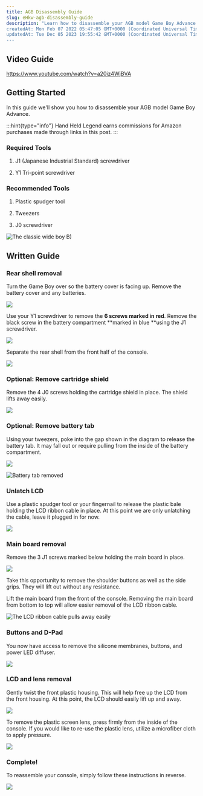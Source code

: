 ```yaml
---
title: AGB Disassembly Guide
slug: eHkw-agb-disassembly-guide
description: "Learn how to disassemble your AGB model Game Boy Advance with this comprehensive guide. Discover the essential tools you'll need, including J1 and Y1 screwdrivers, plastic spudger tool, and tweezers. Follow our step-by-step instructions to safely remove 
createdAt: Mon Feb 07 2022 05:47:05 GMT+0000 (Coordinated Universal Time)
updatedAt: Tue Dec 05 2023 19:55:42 GMT+0000 (Coordinated Universal Time)
---
```


## Video Guide

<https://www.youtube.com/watch?v=a20iz4WjBVA>

## Getting Started

In this guide we'll show you how to disassemble your [](https://ebay.us/NkbpWH)AGB model Game Boy Advance.

:::hint{type="info"}
Hand Held Legend earns commissions for Amazon purchases made through links in this post.
:::

### Required Tools

1.  J1 (Japanese Industrial Standard) screwdriver

2.  Y1 Tri-point screwdriver

### Recommended Tools

1.  Plastic spudger tool

2.  Tweezers

3.  J0 screwdriver

![The classic wide boy B)](../../assets/6uQ60ArcUzMJ_ZLD2m-vQ_dsc03668.JPG)

## Written Guide

### Rear shell removal

Turn the Game Boy over so the battery cover is facing up. Remove the battery cover and any batteries.&#x20;

![](../../assets/cAJfsZ9IBYC3aP-xsuwpI_dsc03669.JPG)



Use your Y1 screwdriver to remove the **6 screws marked in red**. Remove the black screw in the battery compartment **marked in blue **using the J1 screwdriver.

![](../../assets/By2dj_KR4qhxcXgDcyjl3_dsc03670.JPG)

Separate the rear shell from the front half of the console.&#x20;

![](../../assets/gRXLDvOIhgERPoVBp5Q37_dsc03671.JPG)

### Optional: Remove cartridge shield

Remove the 4 J0 screws holding the cartridge shield in place. The shield lifts away easily.

![](../../assets/e2BnodslQDymYSVhrakJl_dsc03672.JPG)

### Optional: Remove battery tab

Using your tweezers, poke into the gap shown in the diagram to release the battery tab. It may fall out or require pulling from the inside of the battery compartment.

![](../../assets/5tbIIbGZ9UDW4RCJRfoVw_dsc03673.JPG)

![Battery tab removed](../../assets/MGIr7gkTF2NiFaLKAl3ja_dsc03674.JPG)

### Unlatch LCD

Use a plastic spudger tool or your fingernail to release the plastic bale holding the LCD ribbon cable in place. At this point we are only unlatching the cable, leave it plugged in for now.&#x20;

![](../../assets/v-_Dolprs_YGjMj8jOrap_dsc03676.JPG)

### Main board removal

Remove the 3 J1 screws marked below holding the main board in place.

![](../../assets/eh5RFBvWQU6x6x5WMMRri_dsc03675.JPG)

Take this opportunity to remove the shoulder buttons as well as the side grips. They will lift out without any resistance.

Lift the main board from the front of the console. Removing the main board from bottom to top will allow easier removal of the LCD ribbon cable.

![The LCD ribbon cable pulls away easily](../../assets/4aGw0aI7v3LDegi0bKpHy_dsc03678.JPG)

### Buttons and D-Pad

You now have access to remove the silicone membranes, buttons, and power LED diffuser.

![](../../assets/lEYW1kx4tLoxAekEerC3H_dsc03677.JPG)

### LCD and lens removal

Gently twist the front plastic housing. This will help free up the LCD from the front housing. At this point, the LCD should easily lift up and away.

![](../../assets/TVdYzbbst7E1WJrIFvJAD_dsc03679.JPG)

To remove the plastic screen lens, press firmly from the inside of the console. If you would like to re-use the plastic lens, utilize a microfiber cloth to apply pressure.

![](../../assets/q9fwtlrXV2RLpQinXzIBr_mpc-hc64fi0y7u9qlf.png)

### Complete!

To reassemble your console, simply follow these instructions in reverse.

![](../../assets/x5JZHW8W0R3Izn0ETF0Dc_dsc03680.JPG)



